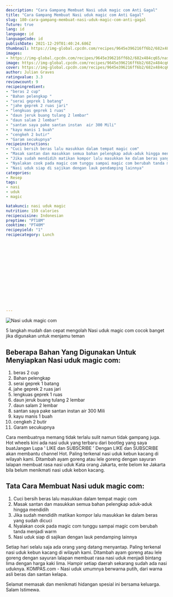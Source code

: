 ```yaml
---
description: "Cara Gampang Membuat Nasi uduk magic com Anti Gagal"
title: "Cara Gampang Membuat Nasi uduk magic com Anti Gagal"
slug: 180-cara-gampang-membuat-nasi-uduk-magic-com-anti-gagal
future: true
lang: id
language: id
languageCode: id
publishDate: 2021-12-29T01:40:24.686Z 
thumbnail: https://img-global.cpcdn.com/recipes/9645e396216ff6b2/682x484cq65/nasi-uduk-magic-com-foto-resep-utama.png
images:
- https://img-global.cpcdn.com/recipes/9645e396216ff6b2/682x484cq65/nasi-uduk-magic-com-foto-resep-utama.png
image: https://img-global.cpcdn.com/recipes/9645e396216ff6b2/682x484cq65/nasi-uduk-magic-com-foto-resep-utama.png
cover: https://img-global.cpcdn.com/recipes/9645e396216ff6b2/682x484cq65/nasi-uduk-magic-com-foto-resep-utama.png
author: Julian Graves
ratingvalue: 3.3
reviewcount: 9
recipeingredient:
- "beras 2 cup"
- "Bahan pelengkap "
- "serai geprek 1 batang"
- "jahe geprek 2 ruas jari"
- "lengkuas geprek 1 ruas"
- "daun jeruk buang tulang 2 lembar"
- "daun salam 2 lembar"
- "santan saya pake santan instan  air 300 Mili"
- "kayu manis 1 buah"
- "cengkeh 2 butir"
- "Garam secukupnya"
recipeinstructions:
- "Cuci bersih beras lalu masukkan dalam tempat magic com"
- "Masak santan dan masukkan semua bahan pelengkap aduk-aduk hingga mendidih"
- "Jika sudah mendidih matikan kompor lalu masukkan ke dalam beras yang sudah dicuci"
- "Nyalakan cook pada magic com tunggu sampai magic com berubah tanda menjadi warm"
- "Nasi uduk siap di sajikan dengan lauk pendamping lainnya"
categories:
- Resep
tags:
- nasi
- uduk
- magic

katakunci: nasi uduk magic 
nutrition: 159 calories
recipecuisine: Indonesian
preptime: "PT18M"
cooktime: "PT40M"
recipeyield: "1"
recipecategory: Lunch


     
    
    
    
    
    
    
    
    
    
    
      
    
---
```



![Nasi uduk magic com](https://img-global.cpcdn.com/recipes/9645e396216ff6b2/682x484cq65/nasi-uduk-magic-com-foto-resep-utama.png)

5 langkah mudah dan cepat mengolah  Nasi uduk magic com cocok banget jika digunakan untuk menjamu teman

<!--inarticleads1-->

## Beberapa Bahan Yang Digunakan Untuk Menyiapkan Nasi uduk magic com:

1. beras 2 cup
1. Bahan pelengkap 
1. serai geprek 1 batang
1. jahe geprek 2 ruas jari
1. lengkuas geprek 1 ruas
1. daun jeruk buang tulang 2 lembar
1. daun salam 2 lembar
1. santan saya pake santan instan  air 300 Mili
1. kayu manis 1 buah
1. cengkeh 2 butir
1. Garam secukupnya

Cara membuatnya memang tidak terlalu sulit namun tidak gampang juga. Hot wheels kini ada nasi uduk yang terbaru dari bootleg yang saya buatJangan Lupa &#39; LIKE dan SUBSCRIBE &#39; Dengan LIKE dan SUBSCRIBE akan membantu channel Hot. Paling terkenal nasi uduk kebun kacang di wilayah kami. Ditambah ayam goreng atau lele goreng dengan sayuran lalapan membuat rasa nasi uduk Kata orang Jakarta, ente belom ke Jakarta bila belum menikmati nasi uduk kebon kacang. 

<!--inarticleads2-->

## Tata Cara Membuat Nasi uduk magic com:

1. Cuci bersih beras lalu masukkan dalam tempat magic com
1. Masak santan dan masukkan semua bahan pelengkap aduk-aduk hingga mendidih
1. Jika sudah mendidih matikan kompor lalu masukkan ke dalam beras yang sudah dicuci
1. Nyalakan cook pada magic com tunggu sampai magic com berubah tanda menjadi warm
1. Nasi uduk siap di sajikan dengan lauk pendamping lainnya


Setiap hari selalu saja ada orang yang datang menyantap. Paling terkenal nasi uduk kebun kacang di wilayah kami. Ditambah ayam goreng atau lele goreng dengan sayuran lalapan membuat rasa nasi uduk menjadi bintang lima dengan harga kaki lima. Hampir setiap daerah sekarang sudah ada nasi uduknya. KOMPAS.com - Nasi uduk umumnya berwarna putih, dari warna asli beras dan santan kelapa. 

Selamat memasak dan menikmati hidangan spesial ini bersama keluarga. Salam Istimewa.
